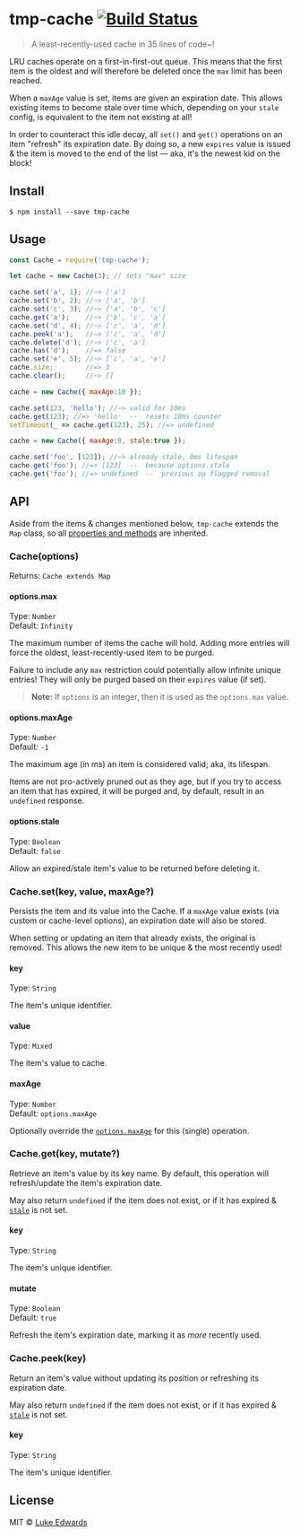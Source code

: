 # tmp-cache [![Build Status](https://travis-ci.org/lukeed/tmp-cache.svg?branch=master)](https://travis-ci.org/lukeed/tmp-cache)

> A least-recently-used cache in 35 lines of code~!

LRU caches operate on a first-in-first-out queue. This means that the first item is the oldest and will therefore be deleted once the `max` limit has been reached.

When a `maxAge` value is set, items are given an expiration date. This allows existing items to become stale over time which, depending on your `stale` config, is equivalent to the item not existing at all!

In order to counteract this idle decay, all `set()` and `get()` operations on an item "refresh" its expiration date. By doing so, a new `expires` value is issued & the item is moved to the end of the list &mdash; aka, it's the newest kid on the block!


## Install

```
$ npm install --save tmp-cache
```


## Usage

```js
const Cache = require('tmp-cache');

let cache = new Cache(3); // sets "max" size

cache.set('a', 1); //~> ['a']
cache.set('b', 2); //~> ['a', 'b']
cache.set('c', 3); //~> ['a', 'b', 'c']
cache.get('a');    //~> ['b', 'c', 'a']
cache.set('d', 4); //~> ['c', 'a', 'd']
cache.peek('a');   //~> ['c', 'a', 'd']
cache.delete('d'); //~> ['c', 'a']
cache.has('d');    //=> false
cache.set('e', 5); //~> ['c', 'a', 'e']
cache.size;        //=> 3
cache.clear();     //~> []

cache = new Cache({ maxAge:10 });

cache.set(123, 'hello'); //~> valid for 10ms
cache.get(123); //=> 'hello'  --  resets 10ms counter
setTimeout(_ => cache.get(123), 25); //=> undefined

cache = new Cache({ maxAge:0, stale:true });

cache.set('foo', [123]); //~> already stale, 0ms lifespan
cache.get('foo'); //=> [123]  --  because options.stale
cache.get('foo'); //=> undefined  --  previous op flagged removal
```

## API

Aside from the items & changes mentioned below, `tmp-cache` extends the `Map` class, so all [properties and methods](https://developer.mozilla.org/en-US/docs/Web/JavaScript/Reference/Global_Objects/Map#Map_instances) are inherited.

### Cache(options)

Returns: `Cache extends Map`

#### options.max

Type: `Number`<br>
Default: `Infinity`

The maximum number of items the cache will hold. Adding more entries will force the oldest, least-recently-used item to be purged.

Failure to include any `max` restriction could potentially allow infinite unique entries! They will only be purged based on their `expires` value (if set).

> **Note:** If `options` is an integer, then it is used as the `options.max` value.

#### options.maxAge

Type: `Number`<br>
Default: `-1`

The maximum age (in ms) an item is considered valid; aka, its lifespan.

Items are not pro-actively pruned out as they age, but if you try to access an item that has expired, it will be purged and, by default, result in an `undefined` response.

#### options.stale

Type: `Boolean`<br>
Default: `false`

Allow an expired/stale item's value to be returned before deleting it.


### Cache.set(key, value, maxAge?)

Persists the item and its value into the Cache. If a `maxAge` value exists (via custom or cache-level options), an expiration date will also be stored.

When setting or updating an item that already exists, the original is removed. This allows the new item to be unique & the most recently used!

#### key
Type: `String`

The item's unique identifier.

#### value
Type: `Mixed`

The item's value to cache.

#### maxAge
Type: `Number`<br>
Default: `options.maxAge`

Optionally override the [`options.maxAge`](#optionsmaxage) for this (single) operation.


### Cache.get(key, mutate?)

Retrieve an item's value by its key name. By default, this operation will refresh/update the item's expiration date.

May also return `undefined` if the item does not exist, or if it has expired & [`stale`](#optionsstale) is not set.

#### key
Type: `String`

The item's unique identifier.

#### mutate
Type: `Boolean`<br>
Default: `true`

Refresh the item's expiration date, marking it as _more_ recently used.


### Cache.peek(key)

Return an item's value without updating its position or refreshing its expiration date.

May also return `undefined` if the item does not exist, or if it has expired & [`stale`](#optionsstale) is not set.

#### key
Type: `String`

The item's unique identifier.



## License

MIT © [Luke Edwards](https://lukeed.com)
